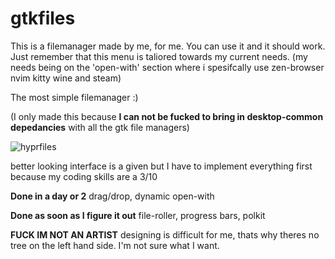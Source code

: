 # gtkfiles

This is a filemanager made by me, for me. You can use it and it should work. Just remember that this menu is taliored towards my current needs. (my needs being on the 'open-with' section where i spesifcally use zen-browser nvim kitty wine and steam)

The most simple filemanager :)

(I only made this because **I can not be fucked to bring in desktop-common depedancies** with all the gtk file managers)



![hyprfiles](https://github.com/user-attachments/assets/33cbe5c8-5a1a-448e-aa07-737eca34c0fa)


better looking interface is a given but I have to implement everything first because my coding skills are a 3/10


**Done in a day or 2** drag/drop, dynamic open-with

**Done as soon as I figure it out** file-roller, progress bars, polkit

**FUCK IM NOT AN ARTIST** designing is difficult for me, thats why theres no tree on the left hand side. I'm not sure what I want.


